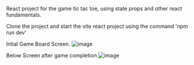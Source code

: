 React project for the game tic tac toe, using state props and other react fundamentals.

Clone the project and start the vite react project using the command 'npm run dev'

Intial Game Board Screen.
![image](https://github.com/Abinandan02/react-tic-tac-toe/assets/82743546/123fe7ef-baee-4bff-a07f-69d2a1606b0f)


Below Screen after game completion 
![image](https://github.com/Abinandan02/react-tic-tac-toe/assets/82743546/ff014acd-f745-403b-a38e-35c6cb23285d)
